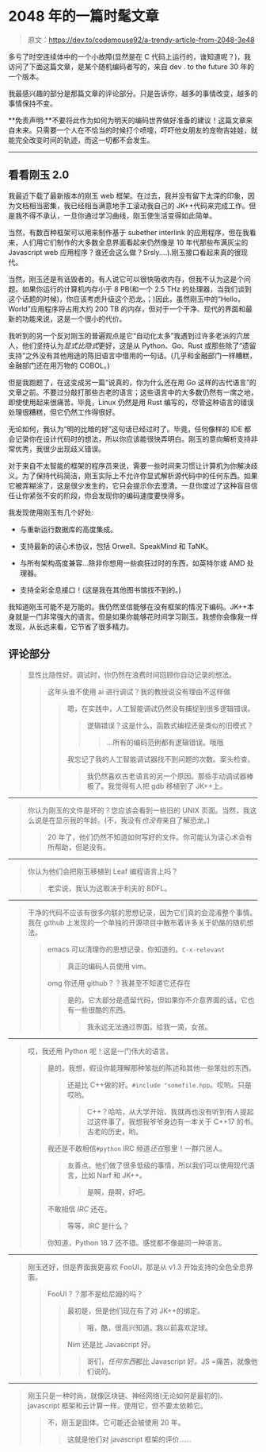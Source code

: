 # 2048 年的一篇时髦文章

> 原文：<https://dev.to/codemouse92/a-trendy-article-from-2048-3e48>

多亏了时空连续体中的一个小故障(显然是在 C 代码上运行的，谁知道呢？)，我访问了下面这篇文章，是某个随机编码者写的，来自 dev . to the future 30 年的一个版本。

我最感兴趣的部分是那篇文章的评论部分。只是告诉你，越多的事情改变，越多的事情保持不变。

**免责声明:**不要将此作为如何为明天的编码世界做好准备的建议！这篇文章来自未来。只需要一个人在不恰当的时候打个喷嚏，吓吓他女朋友的宠物吉娃娃，就能完全改变时间的轨迹，而这一切都不会发生。

* * *

## 看看刚玉 2.0

我最近下载了最新版本的刚玉 web 框架。在过去，我并没有留下太深的印象，因为文档相当密集，我已经相当满意地手工滚动我自己的 JK++代码来完成工作。但是我不得不承认，一旦你通过学习曲线，刚玉使生活变得如此简单。

当然，有数百种框架可以用来制作基于 subether interlink 的应用程序，但在我看来，人们用它们制作的大多数全息界面看起来仍然像是 10 年代那些布满灰尘的 Javascript web 应用程序？谁还会这么做？Srsly....).刚玉接口看起来真的很现代。

当然，刚玉还是有诋毁者的。有人说它可以很快吸收内存，但我不认为这是个问题。如果你运行的计算机内存小于 8 PB(和一个 2.5 THz 的处理器，当我们谈到这个话题的时候)，你应该考虑升级这个恐龙。；)因此，虽然刚玉中的“Hello，World”应用程序将占用大约 200 TB 的内存，但对于一个干净、现代的界面和最新的功能来说，这是一个很小的代价。

我听到的另一个反对刚玉的普遍观点是它“自动化太多”我遇到过许多老派的穴居人，他们坚持认为*显式比隐式*更好，这是从 Python、Go、Rust 或那些除了“遗留支持”之外没有其他用途的陈旧语言中借用的一句话。(几乎和金融部门一样糟糕，金融部门还在用万物的 COBOL。)

但是我跑题了，在这变成另一篇“说真的，你为什么还在用 Go 这样的古代语言”的文章之前。不要过分敲打那些古老的语言；这些语言中的大多数仍然有一席之地，即使使用起来很痛苦。毕竟，Linux 仍然是用 Rust 编写的，尽管这种语言的错误处理很糟糕，但它仍然工作得很好。

无论如何，我认为“明的比暗的好”这句话已经过时了。毕竟，任何像样的 IDE 都会记录你在设计代码时的想法，所以你应该能很快弄明白。刚玉的意向解析支持非常优秀，我很少出现歧义错误。

对于来自不太智能的框架的程序员来说，需要一些时间来习惯让计算机为你解决歧义。为了保持代码简洁，刚玉实际上不允许你显式解析源代码中的任何东西。如果它被弄糊涂了，这是很少发生的，它只会提示你去澄清。一旦你度过了这种盲目信任让你紧张不安的阶段，你会发现你的编码速度要快得多。

我发现使用刚玉有几个好处:

*   与重新运行数据库的高度集成。

*   支持最新的读心术协议，包括 Orwell、SpeakMind 和 TaNK。

*   与所有架构高度兼容...除非你想用一些疯狂过时的东西，如英特尔或 AMD 处理器。

*   支持全彩全息接口！(这是我在其他图书馆找不到的。)

我知道刚玉可能不是万能的。我仍然坚信能够在没有框架的情况下编码。JK++本身就是一门非常强大的语言。但是如果你能够花时间学习刚玉，我想你会像我一样发现，从长远来看，它节省了很多精力。

## 评论部分

> 显性比隐性好。调试时，你仍然在浪费时间回顾你自动记录的想法。
> 
> > 这年头谁不使用 ai 进行调试？我的教授说没有理由不这样做
> > 
> > > 嗯，在实践中，人工智能调试仍然没有捕捉到很多逻辑错误。
> > > 
> > > > 逻辑错误？这是什么，函数式编程还是类似的旧模式？
> > > > 
> > > > > ...所有的编码范例都有逻辑错误。哦哦
> > > 
> > > 我忘记了我的人工智能调试器找不到问题的次数。案头检查。
> > > 
> > > > 我仍然喜欢古老语言的另一个原因。那些手动调试器棒极了。我觉得有人把 gdb 移植到了 JK++上。

* * *

> 你认为刚玉的文件是坏的？您应该会看到一些旧的 UNIX 页面。当然，我这么说是在显示我的年龄。(不，我没有*也没有*亲自了解恐龙。)
> 
> > 20 年了，他们仍然不知道如何写好的文件。你可能认为读心术会有所帮助，但是没有。

* * *

> 你认为他们会把刚玉移植到 Leaf 编程语言上吗？
> 
> > 老实说，我认为这取决于利夫的 BDFL。

* * *

> 干净的代码不应该有很多内联的思想记录，因为它们真的会混淆整个事情。我在 github 上发现的一个单独的开源项目中散布着许多关于奶酪的随机想法。
> 
> > emacs 可以清理你的思想记录，你知道的。`C-x-relevant`
> > 
> > > 真正的编码人员使用 vim。
> > 
> > omg 你还用 github？？我甚至不知道它还存在
> > 
> > > 是的，它大部分是遗留代码，但如果你不介意界面的话，它也有一些很酷的东西。
> > > 
> > > > 我永远无法通过界面。给我一滴，女孩。

* * *

> 哎，我还用 Python 呢！这是一门伟大的语言。
> 
> > 是的，我想，假设你能理解那种笨拙的陈述和其他一些笨拙的东西。
> > 
> > > 还是比 C++做的好。`#include "somefile.hpp`。哎哟。只是哎哟。
> > > 
> > > > C++？哈哈，从大学开始，我就再也没有听到有人提起过这件事了。我想我爷爷身边有一本关于 C++17 的书。古老的历史，哟。
> > 
> > 我还是不敢相信`#python` IRC 频道*还在*那里！一群穴居人。
> > 
> > > 友善点。他们做了很多低级的事情，所以我们可以使用现代语言，比如 Narf 和 JK++。
> > > 
> > > > 是啊，是啊，好吧。
> > 
> > 不敢相信 *IRC* 还在。
> > 
> > > 等等，IRC 是什么？
> > 
> > 你知道，Python 18.7 还不错。感觉都不像是同一种语言。

* * *

> 刚玉还好，但是界面我更喜欢 FooUI，那是从 v1.3 开始支持的全色全息界面。
> 
> > FooUI？？那不是给尼姆的吗？
> > 
> > > 最初是，但是他们现在有了对 JK++的绑定。
> > > 
> > > > 哦，酷，很高兴知道。我以前喜欢足球。
> > > 
> > > Nim 还是比 Javascript 好。
> > > 
> > > > 哥们，*任何东西*都比 Javascript 好。JS =痛苦，就像他们说的。

* * *

> 刚玉只是一种时尚，就像区块链、神经网络(无论如何是最初的)、javascript 框架和云计算一样。使用它，但不要太依赖它。
> 
> > 不，刚玉是固体。它可能还会被使用 20 年。
> > 
> > > 这就是他们对 javascript 框架的评价......